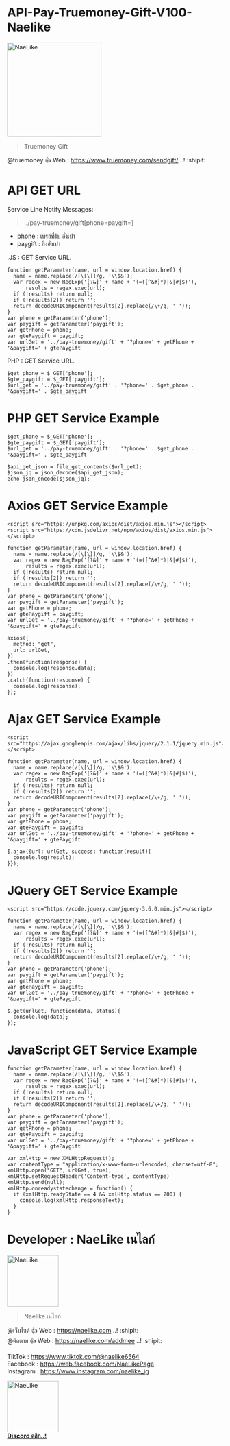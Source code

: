 # API-Pay-Truemoney-Gift-V100-Naelike

<img class="rounded" src="http://img.in.th/images/92f4aac2d777868b2a45c3454e48530b.png" width="220" alt="NaeLike"> 

> Truemoney Gift

@truemoney :+1: Web :  <https://www.truemoney.com/sendgift/> ..! :shipit:


# API GET URL

Service Line Notify Messages:
> ../pay-truemoney/gift[phone=paygift=]
- phone : เบรอ์ที่รับ อั๋งเปา
- paygift : ลิ้งอั๋งเปา

.JS : GET Service URL.
```
function getParameter(name, url = window.location.href) {
  name = name.replace(/[\[\]]/g, '\\$&');
  var regex = new RegExp('[?&]' + name + '(=([^&#]*)|&|#|$)'),
      results = regex.exec(url);
  if (!results) return null;
  if (!results[2]) return '';
  return decodeURIComponent(results[2].replace(/\+/g, ' '));
}
var phone = getParameter('phone');
var paygift = getParameter('paygift');
var getPhone = phone;
var gtePaygift = paygift;
var urlGet = '../pay-truemoney/gift' + '?phone=' + getPhone + '&paygift=' + gtePaygift
```
PHP : GET Service URL.
```
$get_phone = $_GET['phone'];
$gte_paygift = $_GET['paygift'];
$url_get = '../pay-truemoney/gift' . '?phone=' . $get_phone . '&paygift=' . $gte_paygift
```

# PHP GET Service Example 
```
$get_phone = $_GET['phone'];
$gte_paygift = $_GET['paygift'];
$url_get = '../pay-truemoney/gift' . '?phone=' . $get_phone . '&paygift=' . $gte_paygift
```
```
$api_get_json = file_get_contents($url_get);
$json_jq = json_decode($api_get_json);
echo json_encode($json_jq);
```

# Axios GET Service Example 
```
<script src="https://unpkg.com/axios/dist/axios.min.js"></script>
<script src="https://cdn.jsdelivr.net/npm/axios/dist/axios.min.js"></script>
```
```
function getParameter(name, url = window.location.href) {
  name = name.replace(/[\[\]]/g, '\\$&');
  var regex = new RegExp('[?&]' + name + '(=([^&#]*)|&|#|$)'),
      results = regex.exec(url);
  if (!results) return null;
  if (!results[2]) return '';
  return decodeURIComponent(results[2].replace(/\+/g, ' '));
}
var phone = getParameter('phone');
var paygift = getParameter('paygift');
var getPhone = phone;
var gtePaygift = paygift;
var urlGet = '../pay-truemoney/gift' + '?phone=' + getPhone + '&paygift=' + gtePaygift
```
```
axios({
  method: "get",
  url: urlGet,
})
.then(function(response) {
  console.log(response.data);
})
.catch(function(response) {
  console.log(response);
});
```

# Ajax GET Service Example 
```
<script src="https://ajax.googleapis.com/ajax/libs/jquery/2.1.1/jquery.min.js"></script>
```
```
function getParameter(name, url = window.location.href) {
  name = name.replace(/[\[\]]/g, '\\$&');
  var regex = new RegExp('[?&]' + name + '(=([^&#]*)|&|#|$)'),
      results = regex.exec(url);
  if (!results) return null;
  if (!results[2]) return '';
  return decodeURIComponent(results[2].replace(/\+/g, ' '));
}
var phone = getParameter('phone');
var paygift = getParameter('paygift');
var getPhone = phone;
var gtePaygift = paygift;
var urlGet = '../pay-truemoney/gift' + '?phone=' + getPhone + '&paygift=' + gtePaygift
```
```
$.ajax({url: urlGet, success: function(result){
  console.log(result);
}});
```

# JQuery GET Service Example 
```
<script src="https://code.jquery.com/jquery-3.6.0.min.js"></script>
```
```
function getParameter(name, url = window.location.href) {
  name = name.replace(/[\[\]]/g, '\\$&');
  var regex = new RegExp('[?&]' + name + '(=([^&#]*)|&|#|$)'),
      results = regex.exec(url);
  if (!results) return null;
  if (!results[2]) return '';
  return decodeURIComponent(results[2].replace(/\+/g, ' '));
}
var phone = getParameter('phone');
var paygift = getParameter('paygift');
var getPhone = phone;
var gtePaygift = paygift;
var urlGet = '../pay-truemoney/gift' + '?phone=' + getPhone + '&paygift=' + gtePaygift
```
```
$.get(urlGet, function(data, status){
  console.log(data);
});
```

# JavaScript GET Service Example 
```
function getParameter(name, url = window.location.href) {
  name = name.replace(/[\[\]]/g, '\\$&');
  var regex = new RegExp('[?&]' + name + '(=([^&#]*)|&|#|$)'),
      results = regex.exec(url);
  if (!results) return null;
  if (!results[2]) return '';
  return decodeURIComponent(results[2].replace(/\+/g, ' '));
}
var phone = getParameter('phone');
var paygift = getParameter('paygift');
var getPhone = phone;
var gtePaygift = paygift;
var urlGet = '../pay-truemoney/gift' + '?phone=' + getPhone + '&paygift=' + gtePaygift
```
```
var xmlHttp = new XMLHttpRequest();
var contentType = "application/x-www-form-urlencoded; charset=utf-8";
xmlHttp.open("GET", urlGet, true);
xmlHttp.setRequestHeader('Content-type', contentType)
xmlHttp.send(null);
xmlHttp.onreadystatechange = function() {
  if (xmlHttp.readyState == 4 && xmlHttp.status == 200) {
    console.log(xmlHttp.responseText);
  }
}
```

# Developer : NaeLike เนไลก์

<img class="rounded" src="http://img.in.th/images/c938fdabdf2a1d4b2deda8ffea4fa189.jpg" width="120" alt="NaeLike"> 

> Naelike เนไลก์

@เว็บไซต์ :+1: Web :  <https://naelike.com> ..! :shipit:
<br>
@ติดตาม :+1: Web :  <https://naelike.com/addmee> ..! :shipit:

TikTok :  <https://www.tiktok.com/@naelike6564>
<br>
Facebook :  <https://web.facebook.com/NaeLikePage>
<br>
Instagram :  <https://www.instagram.com/naelike_ig>
<br>


<a href="https://link.ckpzmc.xyz/dispnae"> 
   <img class="rounded" src="https://i.pinimg.com/originals/1a/9a/f1/1a9af177bdcd0bd93568e59bb7600cbe.png" width="120" alt="NaeLike"> 
   </br>
   <b class="fs-12">Discord คลิก..!</b> 
</a>
